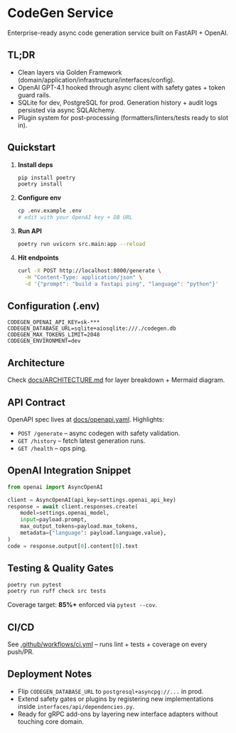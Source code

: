 # CodeGen Service

Enterprise-ready async code generation service built on FastAPI + OpenAI.

## TL;DR
- Clean layers via Golden Framework (domain/application/infrastructure/interfaces/config).
- OpenAI GPT-4.1 hooked through async client with safety gates + token guard rails.
- SQLite for dev, PostgreSQL for prod. Generation history + audit logs persisted via async SQLAlchemy.
- Plugin system for post-processing (formatters/linters/tests ready to slot in).

## Quickstart
1. **Install deps**
   ```bash
   pip install poetry
   poetry install
   ```
2. **Configure env**
   ```bash
   cp .env.example .env
   # edit with your OpenAI key + DB URL
   ```
3. **Run API**
   ```bash
   poetry run uvicorn src.main:app --reload
   ```
4. **Hit endpoints**
   ```bash
   curl -X POST http://localhost:8000/generate \
     -H "Content-Type: application/json" \
     -d '{"prompt": "build a fastapi ping", "language": "python"}'
   ```

## Configuration (.env)
```env
CODEGEN_OPENAI_API_KEY=sk-***
CODEGEN_DATABASE_URL=sqlite+aiosqlite:///./codegen.db
CODEGEN_MAX_TOKENS_LIMIT=2048
CODEGEN_ENVIRONMENT=dev
```

## Architecture
Check [docs/ARCHITECTURE.md](docs/ARCHITECTURE.md) for layer breakdown + Mermaid diagram.

## API Contract
OpenAPI spec lives at [docs/openapi.yaml](docs/openapi.yaml). Highlights:
- `POST /generate` – async codegen with safety validation.
- `GET /history` – fetch latest generation runs.
- `GET /health` – ops ping.

## OpenAI Integration Snippet
```python
from openai import AsyncOpenAI

client = AsyncOpenAI(api_key=settings.openai_api_key)
response = await client.responses.create(
    model=settings.openai_model,
    input=payload.prompt,
    max_output_tokens=payload.max_tokens,
    metadata={"language": payload.language.value},
)
code = response.output[0].content[0].text
```

## Testing & Quality Gates
```bash
poetry run pytest
poetry run ruff check src tests
```
Coverage target: **85%+** enforced via `pytest --cov`.

## CI/CD
See [.github/workflows/ci.yml](.github/workflows/ci.yml) – runs lint + tests + coverage on every push/PR.

## Deployment Notes
- Flip `CODEGEN_DATABASE_URL` to `postgresql+asyncpg://...` in prod.
- Extend safety gates or plugins by registering new implementations inside `interfaces/api/dependencies.py`.
- Ready for gRPC add-ons by layering new interface adapters without touching core domain.
